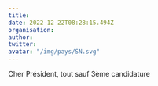 ```yaml
---
title: 
date: 2022-12-22T08:28:15.494Z
organisation: 
author: 
twitter: 
avatar: "/img/pays/SN.svg"
---
```


Cher Président, tout sauf 3ème candidature 